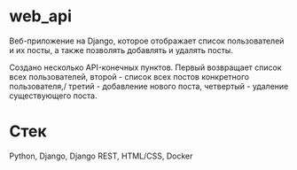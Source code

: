 # web_api
Веб-приложение на Django, которое отображает список пользователей и их посты, а также позволять добавлять и удалять посты.

Создано несколько API-конечных пунктов. Первый возвращает список всех пользователей, второй - список всех постов конкретного пользователя,/
третий - добавление нового поста, четвертый - удаление существующего поста.

# Стек
Python, Django, Django REST, HTML/CSS, Docker

